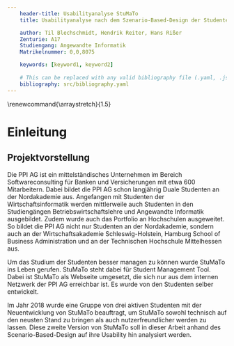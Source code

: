 ```yaml
---
    header-title: Usabilityanalyse StuMaTo
    title: Usabilityanalyse nach dem Szenario-Based-Design der Studentenverwaltungsplattform StuMaTo

    author: Til Blechschmidt, Hendrik Reiter, Hans Rißer 
    Zenturie: A17
    Studiengang: Angewandte Informatik
    Matrikelnummer: 0,0,8075

    keywords: [keyword1, keyword2]
    
    # This can be replaced with any valid bibliography file (.yaml, .json, .bib)
    bibliography: src/bibliography.yaml
---
```

\renewcommand{\arraystretch}{1.5}

# Einleitung

## Projektvorstellung
Die PPI AG ist ein mittelständisches Unternehmen im Bereich Softwareconsulting für Banken und Versicherungen mit etwa 600 Mitarbeitern. Dabei bildet die PPI AG schon langjährig Duale Studenten an der Nordakademie aus. Angefangen mit Studenten der Wirtschaftsinformatik werden mittlerweile auch Studenten in den Studiengängen Betriebswirtschaftslehre und Angewandte Informatik ausgebildet. Zudem wurde auch das Portfolio an Hochschulen ausgeweitet. So bildet die PPI AG nicht nur Studenten an der Nordakademie, sondern auch an der Wirtschaftsakademie Schleswig-Holstein, Hamburg School of Business Administration und an der Technischen Hochschule Mittelhessen aus.

Um das Studium der Studenten besser managen zu können wurde StuMaTo ins Leben gerufen. StuMaTo steht dabei für Student Management Tool. Dabei ist StuMaTo als Webseite umgesetzt, die sich nur aus dem internen Netzwerk der PPI AG erreichbar ist. Es wurde von den Studenten selber entwickelt.

Im Jahr 2018 wurde eine Gruppe von drei aktiven Studenten mit der Neuentwicklung von StuMaTo beauftragt, um StuMaTo sowohl technisch auf den neusten Stand zu bringen als auch nutzerfreundlicher werden zu lassen. Diese zweite Version von StuMaTo soll in dieser Arbeit anhand des Scenario-Based-Design auf ihre Usability hin analysiert werden.